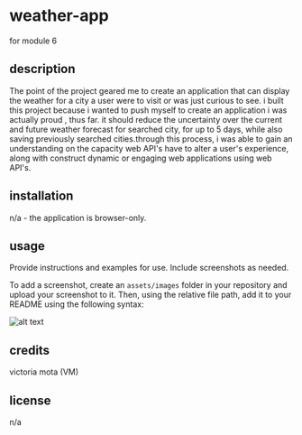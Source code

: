 # weather-app
for module 6

## description

The point of the project geared me to create an application that can display the weather for a city a user were to visit or was just curious to see.
i built this project because i wanted to push myself to create an application i was actually proud , thus far. it should reduce the uncertainty over the current and future weather forecast for searched city, for up to 5 days, while also saving previously searched cities.through this process, i was able to gain an understanding on the capacity web API's have to alter a user's experience, along with construct dynamic or engaging web applications using web API's.

## installation

n/a - the application is browser-only.

## usage

Provide instructions and examples for use. Include screenshots as needed.

To add a screenshot, create an `assets/images` folder in your repository and upload your screenshot to it. Then, using the relative file path, add it to your README using the following syntax:

![alt text](assets/images/screenshot.png)

## credits

victoria mota (VM)

## license
n/a
